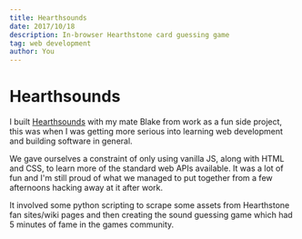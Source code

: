 ```yaml
---
title: Hearthsounds
date: 2017/10/18
description: In-browser Hearthstone card guessing game
tag: web development
author: You
---
```


# Hearthsounds

I built [Hearthsounds](https://hearthsounds.github.io) with my mate Blake from work as a fun side project, this was when I was getting
more serious into learning web development and building software in general.

We gave ourselves a constraint of only using vanilla JS, along with HTML and CSS, to learn more of
the standard web APIs available. It was a lot of fun and I'm still proud of what we managed to put
together from a few afternoons hacking away at it after work.

It involved some python scripting to scrape some assets from Hearthstone fan sites/wiki pages and
then creating the sound guessing game which had 5 minutes of fame in the games community.
